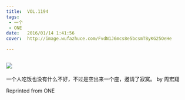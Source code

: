 ```yaml
---
title:	VOL.1194
tags:
 - 一个
 - ONE
date:	2016/01/14 1:41:56
cover:	http://image.wufazhuce.com/FvdN1J6mcs8e5bcsmT8yKG25OeHe

---
```

![](http://image.wufazhuce.com/FvdN1J6mcs8e5bcsmT8yKG25OeHe)
---

一个人吃饭也没有什么不好，不过是空出来一个座，邀请了寂寞。 by 周宏翔
 
Reprinted from ONE

